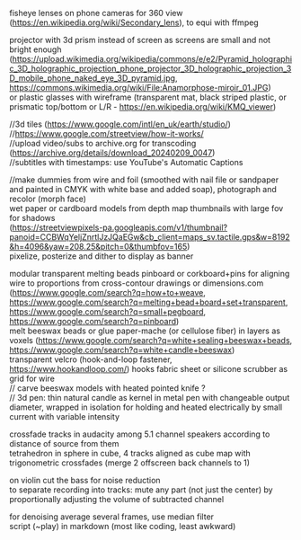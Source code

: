   
fisheye lenses on phone cameras for 360 view (https://en.wikipedia.org/wiki/Secondary_lens), to equi with ffmpeg  
  
projector with 3d prism instead of screen as screens are small and not bright enough (https://upload.wikimedia.org/wikipedia/commons/e/e2/Pyramid_holographic_3D_holographic_projection_phone_projector_3D_holographic_projection_3D_mobile_phone_naked_eye_3D_pyramid.jpg, https://commons.wikimedia.org/wiki/File:Anamorphose-miroir_01.JPG)  
or plastic glasses with wireframe (transparent mat, black striped plastic, or prismatic top/bottom or L/R - https://en.wikipedia.org/wiki/KMQ_viewer)  
  
//3d tiles (https://www.google.com/intl/en_uk/earth/studio/)  
//https://www.google.com/streetview/how-it-works/  
//upload video/subs to archive.org for transcoding (https://archive.org/details/download_20240209_0047)  
//subtitles with timestamps: use YouTube's Automatic Captions  
  
//make dummies from wire and foil (smoothed with nail file or sandpaper and painted in CMYK with white base and added soap), photograph and recolor (morph face)  
wet paper or cardboard models from depth map thumbnails with large fov for shadows  
(https://streetviewpixels-pa.googleapis.com/v1/thumbnail?panoid=CCBWqYeljZnrtlJzJQaEGw&cb_client=maps_sv.tactile.gps&w=8192&h=4096&yaw=208.25&pitch=0&thumbfov=165)  
pixelize, posterize and dither to display as banner  

modular transparent melting beads pinboard or corkboard+pins for aligning wire to proportions from cross-contour drawings or dimensions.com  
(https://www.google.com/search?q=how+to+weave, https://www.google.com/search?q=melting+bead+board+set+transparent, https://www.google.com/search?q=small+pegboard, https://www.google.com/search?q=pinboard)  
melt beeswax beads or glue paper-mache (or cellulose fiber) in layers as voxels (https://www.google.com/search?q=white+sealing+beeswax+beads, https://www.google.com/search?q=white+candle+beeswax)  
transparent velcro (hook-and-loop fastener, https://www.hookandloop.com/) hooks fabric sheet or silicone scrubber as grid for wire  
// carve beeswax models with heated pointed knife ?  
// 3d pen: thin natural candle as kernel in metal pen with changeable output diameter, wrapped in isolation for holding and heated electrically by small current with variable intensity  
  
crossfade tracks in audacity among 5.1 channel speakers according to distance of source from them  
tetrahedron in sphere in cube, 4 tracks aligned as cube map with trigonometric crossfades (merge 2 offscreen back channels to 1)  
  
on violin cut the bass for noise reduction  
to separate recording into tracks: mute any part (not just the center) by proportionally adjusting the volume of subtracted channel    
  
for denoising average several frames, use median filter  
script (~play) in markdown (most like coding, least awkward)  
